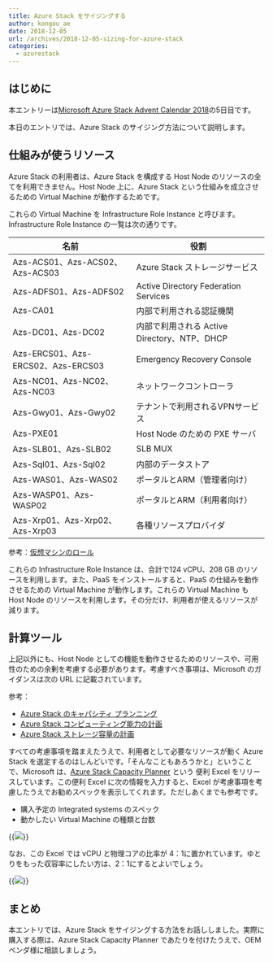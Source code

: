 ```yaml
---
title: Azure Stack をサイジングする
author: kongou_ae
date: 2018-12-05
url: /archives/2018-12-05-sizing-for-azure-stack
categories:
  - azurestack
---
```


## はじめに

本エントリーは[Microsoft Azure Stack Advent Calendar 2018](https://qiita.com/advent-calendar/2018/azure-stack)の5日目です。

本日のエントリでは、Azure Stack のサイジング方法について説明します。

## 仕組みが使うリソース

Azure Stack の利用者は、Azure Stack を構成する Host Node のリソースの全てを利用できません。Host Node 上に、Azure Stack という仕組みを成立させるための Virtual Machine が動作するためです。

これらの Virtual Machine を Infrastructure Role Instance と呼びます。Infrastructure Role Instance の一覧は次の通りです。

|名前 | 役割 |
|-----|------|
| Azs-ACS01、Azs-ACS02、Azs-ACS03 |Azure Stack ストレージサービス |
| Azs-ADFS01、Azs-ADFS02 | Active Directory Federation Services |
| Azs-CA01 | 内部で利用される認証機関 |
| Azs-DC01、Azs-DC02 | 内部で利用される Active Directory、NTP、DHCP |
| Azs-ERCS01、Azs-ERCS02、Azs-ERCS03 | Emergency Recovery Console |
| Azs-NC01、Azs-NC02、Azs-NC03 | ネットワークコントローラ |
| Azs-Gwy01、Azs-Gwy02 | テナントで利用されるVPNサービス |
| Azs-PXE01 | Host Node のための PXE サーバ
| Azs-SLB01、Azs-SLB02 | SLB MUX |
| Azs-Sql01、Azs-Sql02 | 内部のデータストア |
| Azs-WAS01、Azs-WAS02 | ポータルとARM（管理者向け） |
| Azs-WASP01、Azs-WASP02 | ポータルとARM（利用者向け） |
| Azs-Xrp01、Azs-Xrp02、Azs-Xrp03 | 各種リソースプロバイダ |

 参考：[仮想マシンのロール](https://docs.microsoft.com/ja-jp/azure/azure-stack/asdk/asdk-architecture#virtual-machine-roles)

これらの Infrastructure Role Instance は、合計で124 vCPU、208 GB のリソースを利用します。また、PaaS をインストールすると、PaaS の仕組みを動作させるための Virtual Machine が動作します。これらの Virtual Machine も Host Node のリソースを利用します。その分だけ、利用者が使えるリソースが減ります。

## 計算ツール

上記以外にも、Host Node としての機能を動作させるためのリソースや、可用性のための余剰を考慮する必要があります。考慮すべき事項は、Microsoft のガイダンスは次の URL に記載されています。

参考：

- [Azure Stack のキャパシティ プランニング](https://docs.microsoft.com/ja-jp/azure/azure-stack/capacity-planning)
- [Azure Stack コンピューティング能力の計画](https://docs.microsoft.com/ja-jp/azure/azure-stack/capacity-planning-compute)
- [Azure Stack ストレージ容量の計画](https://docs.microsoft.com/ja-jp/azure/azure-stack/capacity-planning-storage)

すべての考慮事項を踏まえたうえで、利用者として必要なリソースが動く Azure Stack を選定するのはしんどいです。「そんなこともあろうかと」ということで、Microsoft は、[Azure Stack Capacity Planner](https://docs.microsoft.com/ja-jp/azure/azure-stack/capacity-planning-spreadsheet) という 便利 Excel をリリースしています。この便利 Excel に次の情報を入力すると、Excel が考慮事項を考慮したうえでお勧めスペックを表示してくれます。ただしあくまでも参考です。

- 購入予定の Integrated systems のスペック
- 動かしたい Virtual Machine の種類と台数

{{<img src="./../../images/2018-12-05-001.png">}}

なお、この Excel では vCPU と物理コアの比率が 4：1に置かれています。ゆとりをもった収容率にしたい方は、2：1にするとよいでしょう。

{{<img src="./../../images/2018-12-05-002.png">}}

## まとめ

本エントリでは、Azure Stack をサイジングする方法をお話ししました。実際に購入する際は、Azure Stack Capacity Planner であたりを付けたうえで、OEM ベンダ様に相談しましょう。
